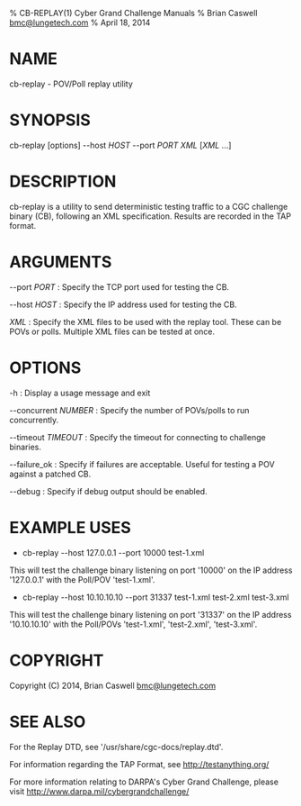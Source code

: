 % CB-REPLAY(1) Cyber Grand Challenge Manuals
% Brian Caswell <bmc@lungetech.com>
% April 18, 2014

# NAME

cb-replay - POV/Poll replay utility

# SYNOPSIS

cb-replay [options] --host *HOST* --port *PORT* *XML* [*XML* ...]

# DESCRIPTION

cb-replay is a utility to send deterministic testing traffic to a CGC challenge binary (CB), following an XML specification.  Results are recorded in the TAP format.

# ARGUMENTS
\-\-port *PORT*
:   Specify the TCP port used for testing the CB.

\-\-host *HOST*
:   Specify the IP address used for testing the CB.

*XML*
:   Specify the XML files to be used with the replay tool.  These can be POVs or polls.  Multiple XML files can be tested at once.

# OPTIONS
\-h
:   Display a usage message and exit

\-\-concurrent *NUMBER*
:   Specify the number of POVs/polls to run concurrently.

\-\-timeout *TIMEOUT*
:   Specify the timeout for connecting to challenge binaries.

\-\-failure_ok
:   Specify if failures are acceptable.  Useful for testing a POV against a patched CB.

\-\-debug
:   Specify if debug output should be enabled.

# EXAMPLE USES

* cb-replay --host 127.0.0.1 --port 10000 test-1.xml

This will test the challenge binary listening on port '10000' on the IP address '127.0.0.1' with the Poll/POV 'test-1.xml'.

* cb-replay --host 10.10.10.10 --port 31337 test-1.xml test-2.xml test-3.xml

This will test the challenge binary listening on port '31337' on the IP address '10.10.10.10' with the Poll/POVs 'test-1.xml', 'test-2.xml', 'test-3.xml'.

# COPYRIGHT

Copyright (C) 2014, Brian Caswell <bmc@lungetech.com>

# SEE ALSO
For the Replay DTD, see '/usr/share/cgc-docs/replay.dtd'.

For information regarding the TAP Format, see <http://testanything.org/>

For more information relating to DARPA's Cyber Grand Challenge, please visit <http://www.darpa.mil/cybergrandchallenge/>

